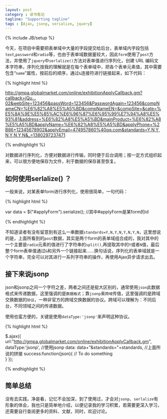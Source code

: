 ```yaml
---
layout: post
category : 读书笔记
tagline: "Supporting tagline"
tags : [Ajax, jsonp, serialize, jquery]
---
```


{% include JB/setup %}

今天，在项目中需要把表单域中大量的字段提交给后台，表单域内字段包括`text`,`password`和`radio`等，也由于表单域数据量较大，因此`form`使用了`post`方法，并使用了`jquery`中`serlalize()`方法对表单值进行序列化，创建 URL 编码文本字符串，序列化按我的理解就是在每个表单域中，把各个表单元素值，其中需要包含“`name`”属性，按前后的顺序，通过`&`连接符进行链接起来，如下代码：

{% highlight html %}

http://gmpa.globalmarket.com/online/exhibitionApplyCallback.gm?callback=jQu…02&webSite=123456&passWord=123456&PasswordAgain=123456&compNameCN=%E6%82%A8%E5%A5%BD&compNameEN=&compSite=&cate=%E5%8A%9E%E5%85%AC%E6%96%87%E6%95%99%E7%94%A8%E5%93%81&address=%E6%82%A8%E5%A5%BD&mainProduct=%E6%82%A8%E5%A5%BD&applyName=%E6%82%A8%E5%A5%BD&applyPhone=%2B86+12345678902&applyEmail=474957860%40qq.com&standards=Y,N,Y,N,Y,N,Y,N&_=1380297237471

{% endhighlight %}

<!--break-->


对数据进行序列化，方便对数据进行传输，同时便于后台调用；按一定方式组织起来，可以很方便地保存为文件，利于数据的保存甚至恢复。

## 如何使用serlalize() ？ ##

一般来说，对某表单form进行序列化，使用很简单，一句代码：

{% highlight html %}

var data = $("#applyForm").serialize(); //其中#applyForm是某form的id

{% endhighlight %}

不知道读者有没有留意到有这么一串数据`standards=Y,N,Y,N,Y,N,Y,N`，这里想说的是，上面所看到的`post`数据，其实是两个form的表单域组合成的，我对其中的一个主要是`radio`元素的值进行了字符串的`split()`,再提取其中的`Y`或者`N`值，最后整个form表单值通过`&`和另外一个链接起来……换句话说，序列化的表单域就是一个字符串，完全可以对其进行一系列字符串的操作，再使用Ajax异步请求出去。

## 接下来说jsonp ##

json和jsonp之间一个字符之差，两者之间还是挺大区别的，通常使用`json`此数据格式来传递数据，这里强调的是`数据格式`；靠`jsonp`来`跨域`传值，这里强调的是跨域交换数据的`协议`，一种非官方的跨域交换数据的协议。跨域可以理解为：不同后台，不同领域之间的传递数据。

使用也蛮方便的，关键是使用`dataType:'jsonp'`来声明这种协议。

{% highlight html %}

   $.ajax({
          url:"http://gmpa.globalmarket.com/online/exhibitionApplyCallback.gm",
          dataType:'jsonp',         //使用jsonp
          data: data+"&standards="+standards, //上面所说的拼接
          success:function(json){
             // To do something      
          }
    });

{% endhighlight %}

## 简单总结 ##

没有去实践，净是看，记忆不会加深，到了使用过，才会对`jsonp`、`serlalize`有形象的体会，我也只是简单地介绍，以便记录我的学习积累，若需要更深入学习，还需要自行查阅更多的资料、文献，同时，欢迎讨论。
